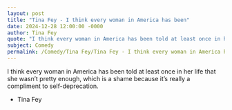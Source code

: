```yaml
---
layout: post
title: "Tina Fey - I think every woman in America has been"
date: 2024-12-28 12:00:00 -0000
author: Tina Fey
quote: "I think every woman in America has been told at least once in her life that she wasn’t pretty enough, which is a shame because it’s really a compliment to self-deprecation."
subject: Comedy
permalink: /Comedy/Tina Fey/Tina Fey - I think every woman in America has been
---
```


I think every woman in America has been told at least once in her life that she wasn’t pretty enough, which is a shame because it’s really a compliment to self-deprecation.

- Tina Fey
